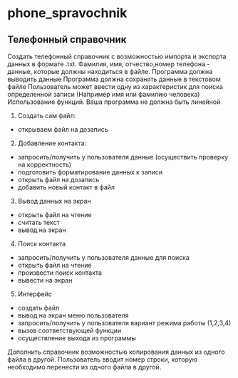 # phone_spravochnik
## Телефонный справочник
Создать телефонный справочник с возможностью импорта
и экспорта данных в формате .txt. 
Фамилия, имя, отчество,номер телефона - данные, которые должны находиться в файле.
Программа должна выводить данные Программа должна сохранять
данные в текстовом файле Пользователь может ввести одну
из характеристик для поиска определенной записи
(Например имя или фамилию человека) Использование функций.
Ваша программа не должна быть линейной

1. Создать сам файл:
- открываем файл на дозапись

2. Добавление контакта:
- запросить/получить у пользователя данные (осуществить проверку на корректность)
- подготовить форматирование данных к записи 
- открыть файл на дозапись
- добавить новый контакт в файл

3. Вывод данных на экран
- открыть файл на чтение
- считать текст 
- вывод на экран

4. Поиск контакта
- запросить/получить у пользователя данные для поиска
- открыть файл на чтение
- произвести поиск контакта
- вывести на экран

5. Интерфейс
- создать файл
- вывод на экран меню пользователя 
- запросить/получить у пользователя вариант режима работы (1,2,3,4) 
- вызов соответствующей функции 
- осуществление выхода из программы 


Дополнить справочник возможностью копирования данных из одного файла в другой. Пользователь вводит номер строки, которую необходимо перенести из одного файла в другой.
